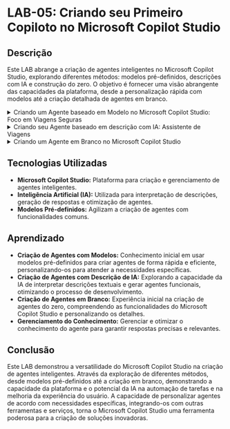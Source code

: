 # LAB-05: Criando seu Primeiro Copiloto no Microsoft Copilot Studio

## Descrição

Este LAB abrange a criação de agentes inteligentes no Microsoft Copilot Studio, explorando diferentes métodos: modelos pré-definidos, descrições com IA e construção do zero.
O objetivo é fornecer uma visão abrangente das capacidades da plataforma, desde a personalização rápida com modelos até a criação detalhada de agentes em branco.

<details>
<summary>Criando um Agente baseado em Modelo no Microsoft Copilot Studio: Foco em Viagens Seguras</summary>

## Descrição

Nessa parte do projeto será demonstrado o processo de criação, publicação e otimização de um agente inteligente no Microsoft Copilot Studio, utilizando um modelo pré-definido como ponto de partida. O objetivo é criar um agente capaz de fornecer informações e suporte sobre viagens seguras, abordando questões comuns e preocupações dos usuários.

## Passo a Passo

1.  **Acesso ao Microsoft Copilot Studio:**
    * O primeiro passo é acessar a plataforma Microsoft Copilot Studio, onde encontramos a interface para criação e gerenciamento de agentes.

2.  **Seleção do Modelo:**
    * Na tela inicial, exploramos os modelos disponíveis e selecionamos a opção "Viagens Seguras". Este modelo oferece uma base pré-configurada com tópicos e informações relevantes sobre o tema.

    ![Seleção do Modelo](assets/1/screen1.png)

3.  **Configuração do Agente:**
    * Nesta etapa, configuramos o agente com informações específicas:
        * **Nome:** Definimos o nome do agente como, exemplo: *"Chatbot Viagens Seguras"*.
        * **Descrição:** Adicionamos uma descrição clara do propósito do agente, exemplo: *"Agente responsável para verificação e consulta de rotas para viagens ao exterior"*.
        * **Instruções:** Fornecemos instruções detalhadas para o comportamento do agente, exemplo: *"Você é um especialista em viagens ao exterior saindo do Brasil. Você precisa responder de forma educada e como um especialista. Você representa a empresa que você representa se chama Chatbot Online e seu nome é Agente do Chatbot Online"*.
        * **Prompts Iniciais:** Adicionamos prompts iniciais para guiar as conversas.
        * **Conhecimento:** A base de conhecimento *"Lei de viagens nos EUA"* é **padrão**.
    * Essas configurações personalizam o agente e definem seu comportamento e conhecimento.

    ![Configuração do Agente](assets/1/screen2.png)

4.  **Personalização do Agente:**
    * Após a seleção do modelo, personalizamos o agente, adaptando as respostas e adicionando informações específicas sobre viagens seguras. Isso inclui detalhes sobre segurança em diferentes destinos, dicas de prevenção e informações sobre seguros de viagem.

5.  **Publicação do Agente:**
    * Após a configuração e personalização, iniciamos o processo de publicação do agente. Uma janela pop-up informa que o agente está sendo publicado em segundo plano, permitindo que continuemos trabalhando em outras tarefas.

    ![Publicação do Agente](assets/1/screen3.png)

6.  **Gerenciamento do Conhecimento:**
    * Na aba *"Conhecimento"*, visualizamos a fonte de dados utilizada pelo agente: *"Site de Viagens nos EUA"*.
    * A plataforma oferece sugestões para adicionar novas fontes de conhecimento, melhorar a taxa de respostas e acompanhar o uso do conhecimento.
    * Ferramentas de análise permitem verificar a taxa de erros e a taxa de respostas do agente.

    ![Gerenciamento do Conhecimento](assets/1/screen4.png)

## Recursos Utilizados

* Microsoft Copilot Studio
* Modelos pré-definidos de agentes
* Personalização de tópicos e respostas
* Configuração detalhada do agente (nome, descrição, instruções, prompts iniciais, conhecimento)
* Processo de publicação do agente

## Resultados Esperados

* Um agente inteligente capaz de fornecer informações precisas e úteis sobre viagens seguras.
* Melhora na experiência do usuário ao obter respostas rápidas e confiáveis sobre questões de segurança em viagens.
* Agente publicado e disponível para interação.
* Otimização contínua do agente com base em análises de desempenho e gerenciamento do conhecimento.
* Potencial para expansão do agente com funcionalidades adicionais, como integração com serviços de seguro e informações de destinos específicos.

## Nível de Conhecimento

* Este projeto é adequado para iniciantes e usuários intermediários que desejam explorar a criação, publicação e otimização de agentes inteligentes no Microsoft Copilot Studio.

## Informações Adicionais

* A utilização de modelos pré-definidos acelera o processo de criação de agentes, permitindo focar na personalização e adaptação às necessidades específicas.
* A configuração detalhada do agente garante que ele se comporte de acordo com as expectativas e forneça informações relevantes.
* A publicação do agente torna-o acessível para os usuários interagirem.
* O gerenciamento e análise do conhecimento permitem otimizar o desempenho do agente e garantir a precisão das respostas.
* A integração com outras fontes de informação e serviços pode enriquecer ainda mais a funcionalidade do agente.

</details>

<details>
<summary>Criando seu Agente baseado em descrição com IA: Assistente de Viagens</summary>

## Descrição

Nessa parte do projeto será explorado a criação de um agente inteligente utilizando descrições textuais e inteligência artificial no Microsoft Copilot Studio. O objetivo é criar um assistente de viagens para a empresa Chavatte Online, capaz de fornecer informações completas sobre os requisitos para viagens internacionais partindo do Brasil.

## Passo a Passo

1.  **Descrição do Agente:**
    * Utilizando a interface do Microsoft Copilot Studio, o agente foi descrito com o seguinte prompt: *"Crie um agente de viagens para a empresa Chavatte Online ele irá ser responsável por listar todos os requisitos para viajar ao exterior partindo do Brasil. Esse agente irá consultar informações de uma base de dados do Excel."*

    ![Descrição do Agente](assets/2/screen1.png)

2.  **Utilização de IA e Configuração Inicial:**
    * A plataforma utiliza inteligência artificial para interpretar a descrição e gerar um agente com configurações iniciais.
    * **Idioma:** Diferentemente do projeto anterior, a IA configurou automaticamente o idioma do agente para **Português (Brasil) (pt-BR)**.
    * **Interface:** A interface de configuração segue o padrão do Microsoft Copilot Studio, com campos para:
        * **Nome:** Para definir um nome personalizado para o agente.
        * **Ícone:** Para adicionar um ícone representativo.
        * **Descrição:** Para detalhar o propósito e o público-alvo do agente.
        * **Instruções:** Para direcionar o comportamento e as tarefas do agente.
        * **Prompts Iniciais:** Para sugerir formas de iniciar conversas.
        * **Conhecimento:** Para adicionar dados e arquivos que o agente usará para aprender.

    ![Configuração Inicial do Agente](assets/2/screen2.png)

3.  **Base de dados:**
    * O Agente se conectará a uma base de dados do excel para buscar as informações necessárias.

## Recursos Utilizados

* Microsoft Copilot Studio
* Descrição textual para criação de agentes
* Inteligência artificial para interpretação de descrições e configuração inicial
* Conexão com base de dados do Excel

## Resultados Esperados

* Um agente de viagens capaz de fornecer informações sobre requisitos para viagens internacionais.
* Agente integrado com uma base de dados do Excel para consulta de informações.
* Utilização da IA para criar um agente baseado em descrição e configurar o idioma automaticamente.

## Informações Adicionais

* Este recurso da plataforma está em versão preliminar, o que pode influenciar a funcionalidade e o desempenho do agente.
* A base de dados do Excel precisa estar organizada e com as informações necessárias.
* A configuração automática do idioma pela IA demonstra a capacidade da plataforma de adaptar-se às necessidades do usuário.

</details>

<details>
<summary>Criando um Agente em Branco no Microsoft Copilot Studio</summary>

## Descrição

Nessa parte do projeto será demontrado o processo de criação de um agente inteligente do zero no Microsoft Copilot Studio, sem utilizar modelos pré-definidos ou descrições com IA. O objetivo é explorar as funcionalidades da plataforma e criar um agente personalizado para atender às necessidades específicas do usuário.

## Passo a Passo

1.  **Acesso à Criação de Agente:**
    * Navegamos até a seção "Criar" no Microsoft Copilot Studio.
    * Clicamos no botão "+" "Criar" para iniciar a criação de um novo agente.

    ![Acesso à Criação de Agente](assets/3/screen1.png)

2.  **Criação em Branco e Configuração Inicial:**
    * Criar um agente em branco, sem utilizar modelos ou descrições com IA.
    * **Idioma:** Configurado o idioma do agente para **Português (Brasil) (pt-BR)**.
    * **Nome:** Foi definido o nome do agente como **"Chavatte Agente"**.
    * **Descrição:** Foi adicionada uma descrição inicial: **"Esse agente será responsável em responder todas as dúvidas sobre IA."**
    * **Ícone:** Foi adicionado também um ícone representativo para o agente.
    * **Instruções:** (Campo em branco) 
    * **Prompts Iniciais:** (Campo em branco)
    * **Conhecimento:** (Campo em branco)

    ![Configuração Inicial do Agente](assets/3/screen2.png)

3.  **Teste do Agente:**
    * Pergunta "O que é o Copilot Studio?".
    * O agente gerou uma resposta explicando o que é o Copilot Studio, suas funcionalidades e benefícios.
    * A resposta gerada pela IA é apresentada na tela de teste.

    ![Teste do Agente](assets/3/screen3.png)

## Recursos Utilizados

* Microsoft Copilot Studio
* Criação de agente em branco
* Configuração manual do agente (nome, descrição, ícone, idioma)
* Tela de teste para interação com o agente
* IA generativa para geração de respostas

## Resultados Esperados

* Um agente inteligente criado do zero.
* Exploração das funcionalidades da plataforma Microsoft Copilot Studio.
* Personalização completa do agente.
* Configuração inicial manual do agente.
* Geração de respostas pela IA com base na pergunta do usuário.

## Informações Adicionais

* Essa parte do projeto permite um maior controle sobre a criação do agente, desde a definição de tópicos e respostas até a integração com outros serviços.
* A criação em branco exige um maior conhecimento da plataforma e das funcionalidades disponíveis.
* A configuração inicial manual permite personalizar o agente de acordo com as necessidades específicas do usuário.
* A tela de teste permite verificar a funcionalidade do agente e a qualidade das respostas geradas pela IA.

</details>

## Tecnologias Utilizadas

* **Microsoft Copilot Studio:** Plataforma para criação e gerenciamento de agentes inteligentes.
* **Inteligência Artificial (IA):** Utilizada para interpretação de descrições, geração de respostas e otimização de agentes.
* **Modelos Pré-definidos:** Agilizam a criação de agentes com funcionalidades comuns.

## Aprendizado

* **Criação de Agentes com Modelos:** Conhecimento inicial em usar modelos pré-definidos para criar agentes de forma rápida e eficiente, personalizando-os para atender a necessidades específicas.
* **Criação de Agentes com Descrição de IA:** Explorando a capacidade da IA de interpretar descrições textuais e gerar agentes funcionais, otimizando o processo de desenvolvimento.
* **Criação de Agentes em Branco:** Experiência inicial na criação de agentes do zero, compreendendo as funcionalidades do Microsoft Copilot Studio e personalizando os detalhes.
* **Gerenciamento do Conhecimento:** Gerenciar e otimizar o conhecimento do agente para garantir respostas precisas e relevantes.

## Conclusão

Este LAB demonstrou a versatilidade do Microsoft Copilot Studio na criação de agentes inteligentes. Através da exploração de diferentes métodos, desde modelos pré-definidos até a criação em branco, demonstrando a capacidade da plataforma e o potencial da IA na automação de tarefas e na melhoria da experiência do usuário. A capacidade de personalizar agentes de acordo com necessidades específicas, integrando-os com outras ferramentas e serviços, torna o Microsoft Copilot Studio uma ferramenta poderosa para a criação de soluções inovadoras.